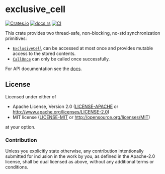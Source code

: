 # exclusive_cell

[![Crates.io](https://img.shields.io/crates/v/exclusive_cell)](https://crates.io/crates/exclusive_cell)
[![docs.rs](https://img.shields.io/docsrs/exclusive_cell)](https://docs.rs/exclusive_cell)
[![CI](https://github.com/mkroening/exclusive_cell/actions/workflows/ci.yml/badge.svg)](https://github.com/mkroening/exclusive_cell/actions/workflows/ci.yml)

This crate provides two thread-safe, non-blocking, no-std synchronization primitives:
* [`ExclusiveCell`] can be accessed at most once and provides mutable access to the stored contents.
* [`CallOnce`] can only be called once successfully.

[`ExclusiveCell`]: https://docs.rs/exclusive_cell/latest/exclusive_cell/struct.ExclusiveCell.html
[`CallOnce`]: https://docs.rs/exclusive_cell/latest/exclusive_cell/struct.CallOnce.html

For API documentation see the [docs].

[docs]: https://docs.rs/exclusive_cell

## License

Licensed under either of

 * Apache License, Version 2.0
   ([LICENSE-APACHE](LICENSE-APACHE) or http://www.apache.org/licenses/LICENSE-2.0)
 * MIT license
   ([LICENSE-MIT](LICENSE-MIT) or http://opensource.org/licenses/MIT)

at your option.

### Contribution

Unless you explicitly state otherwise, any contribution intentionally submitted
for inclusion in the work by you, as defined in the Apache-2.0 license, shall be
dual licensed as above, without any additional terms or conditions.
